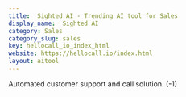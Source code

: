 ```yaml
---
title:  Sighted AI - Trending AI tool for Sales
display_name:  Sighted AI
category: Sales
category_slug: sales
key: hellocall_io_index_html
website: https://hellocall.io/index.html
layout: aitool
---
```


Automated customer support and call solution. (-1)
